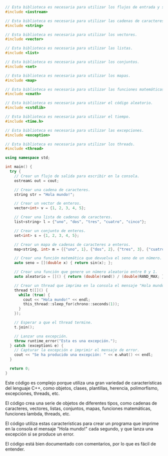 ```c++
// Esta biblioteca es necesaria para utilizar los flujos de entrada y salida.
#include <iostream>

// Esta biblioteca es necesaria para utilizar las cadenas de caracteres.
#include <string>

// Esta biblioteca es necesaria para utilizar los vectores.
#include <vector>

// Esta biblioteca es necesaria para utilizar las listas.
#include <list>

// Esta biblioteca es necesaria para utilizar los conjuntos.
#include <set>

// Esta biblioteca es necesaria para utilizar los mapas.
#include <map>

// Esta biblioteca es necesaria para utilizar las funciones matemáticas.
#include <cmath>

// Esta biblioteca es necesaria para utilizar el código aleatorio.
#include <cstdlib>

// Esta biblioteca es necesaria para utilizar el tiempo.
#include <time.h>

// Esta biblioteca es necesaria para utilizar las excepciones.
#include <exception>

// Esta biblioteca es necesaria para utilizar los threads.
#include <thread>

using namespace std;

int main() {
  try {
    // Crear un flujo de salida para escribir en la consola.
    ostream& out = cout;

    // Crear una cadena de caracteres.
    string str = "Hola mundo!";

    // Crear un vector de enteros.
    vector<int> v = {1, 2, 3, 4, 5};

    // Crear una lista de cadenas de caracteres.
    list<string> l = {"uno", "dos", "tres", "cuatro", "cinco"};

    // Crear un conjunto de enteros.
    set<int> s = {1, 2, 3, 4, 5};

    // Crear un mapa de cadenas de caracteres a enteros.
    map<string, int> m = {{"uno", 1}, {"dos", 2}, {"tres", 3}, {"cuatro", 4}, {"cinco", 5}};

    // Crear una función matemática que devuelva el seno de un número.
    auto seno = [](double x) { return sin(x); };

    // Crear una función que genere un número aleatorio entre 0 y 1.
    auto aleatorio = []() { return (double)rand() / (double)RAND_MAX; };

    // Crear un thread que imprima en la consola el mensaje "Hola mundo!" cada segundo.
    thread t([]() {
      while (true) {
        cout << "Hola mundo!" << endl;
        this_thread::sleep_for(chrono::seconds(1));
      }
    });

    // Esperar a que el thread termine.
    t.join();

    // Lanzar una excepción.
    throw runtime_error("Esta es una excepción.");
  } catch (exception& e) {
    // Capturar la excepción e imprimir el mensaje de error.
    cout << "Se ha producido una excepción: " << e.what() << endl;
  }

  return 0;
}
```

Este código es complejo porque utiliza una gran variedad de características del lenguaje C++, como objetos, clases, plantillas, herencia, polimorfismo, excepciones, threads, etc.

El código crea una serie de objetos de diferentes tipos, como cadenas de caracteres, vectores, listas, conjuntos, mapas, funciones matemáticas, funciones lambda, threads, etc.

El código utiliza estas características para crear un programa que imprime en la consola el mensaje "Hola mundo!" cada segundo, y que lanza una excepción si se produce un error.

El código está bien documentado con comentarios, por lo que es fácil de entender.